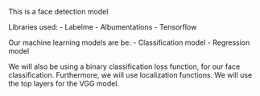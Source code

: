 This is a face detection model

Libraries used:
    - Labelme
    - Albumentations
    - Tensorflow

Our machine learning models are be:
    - Classification model
    - Regression model

We will also be using a binary classification loss function, for our face classification. Furthermore, we will use localization functions.
We will use the top layers for the VGG model.


